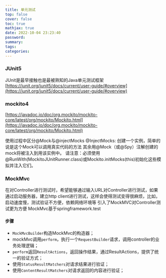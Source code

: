 ```yaml
---
title: 单元测试
top: false
cover: false
toc: true
mathjax: true
date: 2022-10-04 23:23:40
password:
summary:
tags:
categories:
---
```


### JUnit5

JUnit是最早接触也是最被熟知的Java单元测试框架
[https://junit.org/junit5/docs/current/user-guide/#overview](https://junit.org/junit5/docs/current/user-guide/#overview)

### mockito4

[https://javadoc.io/doc/org.mockito/mockito-core/latest/org/mockito/Mockito.html](https://javadoc.io/doc/org.mockito/mockito-core/latest/org/mockito/Mockito.html)

使用过程中区分@Mock与@injectMocks
@InjectMocks: 创建一个实例，简单的说是这个Mock可以调用真实代码的方法
其余用@Mock（或@Spy）注解创建的mock将被注入到用该实例中。
请注意：必须使用@RunWith(MockitoJUnitRunner.class)或Mockito.initMocks(this)初始化这些模拟并注入它们。

### MockMvc

在对Controller进行测试时，希望能够通过输入URL对Controller进行测试，如果通过启动服务器，建立http client进行测试，这样会使得测试变得很麻烦，比如，启动速度慢，测试验证不方便，依赖网络环境等
引入了MockMVC对Controller测试更为方便
MockMvc基于springframework.test

#### 步骤

- `MockMvcBuilder`构造MockMvc的构造器；
- mockMvc调用`perform`，执行一个`RequestBuilder`请求，调用controller的业务处理逻辑；
- `perform`返回`ResultActions`，返回操作结果，通过ResultActions，提供了统一的验证方式；
- 使用`StatusResultMatchers`对请求结果进行验证；
- 使用`ContentResultMatchers`对请求返回的内容进行验证；
